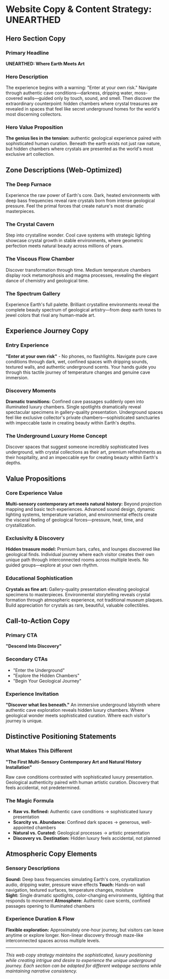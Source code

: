 # Website Copy & Content Strategy: UNEARTHED

## Hero Section Copy

### Primary Headline
**UNEARTHED: Where Earth Meets Art**

### Hero Description
The experience begins with a warning: "Enter at your own risk." Navigate through authentic cave conditions—darkness, dripping water, moss-covered walls—guided only by touch, sound, and smell. Then discover the extraordinary counterpoint: hidden chambers where crystal treasures are revealed in spaces that feel like secret underground homes for the world's most discerning collectors.

### Hero Value Proposition
**The genius lies in the tension:** authentic geological experience paired with sophisticated human curation. Beneath the earth exists not just raw nature, but hidden chambers where crystals are presented as the world's most exclusive art collection.

## Zone Descriptions (Web-Optimized)

### The Deep Furnace
Experience the raw power of Earth's core. Dark, heated environments with deep bass frequencies reveal rare crystals born from intense geological pressure. Feel the primal forces that create nature's most dramatic masterpieces.

### The Crystal Cavern  
Step into crystalline wonder. Cool cave systems with strategic lighting showcase crystal growth in stable environments, where geometric perfection meets natural beauty across millions of years.

### The Viscous Flow Chamber
Discover transformation through time. Medium temperature chambers display rock metamorphosis and magma processes, revealing the elegant dance of chemistry and geological time.

### The Spectrum Gallery
Experience Earth's full palette. Brilliant crystalline environments reveal the complete beauty spectrum of geological artistry—from deep earth tones to jewel colors that rival any human-made art.

## Experience Journey Copy

### Entry Experience
**"Enter at your own risk"** - No phones, no flashlights. Navigate pure cave conditions through dark, wet, confined spaces with dripping sounds, textured walls, and authentic underground scents. Your hands guide you through this tactile journey of temperature changes and genuine cave immersion.

### Discovery Moments
**Dramatic transitions:** Confined cave passages suddenly open into illuminated luxury chambers. Single spotlights dramatically reveal spectacular specimens in gallery-quality presentation. Underground spaces feel like exclusive collector's private chambers—sophisticated sanctuaries with impeccable taste in creating beauty within Earth's depths.

### The Underground Luxury Home Concept
Discover spaces that suggest someone incredibly sophisticated lives underground, with crystal collections as their art, premium refreshments as their hospitality, and an impeccable eye for creating beauty within Earth's depths.

## Value Propositions

### Core Experience Value
**Multi-sensory contemporary art meets natural history:** Beyond projection mapping and basic tech experiences. Advanced sound design, dynamic lighting systems, temperature variation, and environmental effects create the visceral feeling of geological forces—pressure, heat, time, and crystallization.

### Exclusivity & Discovery
**Hidden treasure model:** Premium bars, cafes, and lounges discovered like geological finds. Individual journey where each visitor creates their own unique path through interconnected rooms across multiple levels. No guided groups—explore at your own rhythm.

### Educational Sophistication  
**Crystals as fine art:** Gallery-quality presentation elevating geological specimens to masterpieces. Environmental storytelling reveals crystal formation through atmospheric experience, not traditional museum plaques. Build appreciation for crystals as rare, beautiful, valuable collectibles.

## Call-to-Action Copy

### Primary CTA
**"Descend Into Discovery"**

### Secondary CTAs
- "Enter the Underground"
- "Explore the Hidden Chambers" 
- "Begin Your Geological Journey"

### Experience Invitation
**"Discover what lies beneath."** An immersive underground labyrinth where authentic cave exploration reveals hidden luxury chambers. Where geological wonder meets sophisticated curation. Where each visitor's journey is unique.

## Distinctive Positioning Statements

### What Makes This Different
**"The First Multi-Sensory Contemporary Art and Natural History Installation"**

Raw cave conditions contrasted with sophisticated luxury presentation. Geological authenticity paired with human artistic curation. Discovery that feels accidental, not predetermined.

### The Magic Formula
- **Raw vs. Refined:** Authentic cave conditions → sophisticated luxury presentation
- **Scarcity vs. Abundance:** Confined dark spaces → generous, well-appointed chambers  
- **Natural vs. Curated:** Geological processes → artistic presentation
- **Discovery vs. Destination:** Hidden luxury feels accidental, not planned

## Atmospheric Copy Elements

### Sensory Descriptions
**Sound:** Deep bass frequencies simulating Earth's core, crystallization audio, dripping water, pressure wave effects
**Touch:** Hands-on wall navigation, textured surfaces, temperature changes, moisture  
**Sight:** Single dramatic spotlights, color-changing environments, lighting that responds to movement
**Atmosphere:** Authentic cave scents, confined passages opening to illuminated chambers

### Experience Duration & Flow  
**Flexible exploration:** Approximately one-hour journey, but visitors can leave anytime or explore longer. Non-linear discovery through maze-like interconnected spaces across multiple levels.

---

*This web copy strategy maintains the sophisticated, luxury positioning while creating intrigue and desire to experience the unique underground journey. Each section can be adapted for different webpage sections while maintaining narrative consistency.*